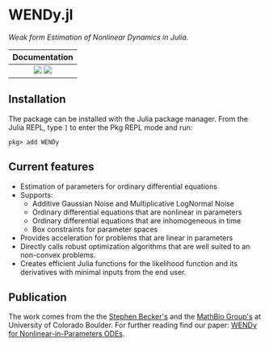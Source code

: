 # WENDy.jl

*Weak form Estimation of Nonlinear Dynamics in Julia.*

|**Documentation** |
|:-----------------:|
| [![][docs-stable-img]][docs-stable-url] [![][docs-dev-img]][docs-dev-url] | 


## Installation
The package can be installed with the Julia package manager.
From the Julia REPL, type `]` to enter the Pkg REPL mode and run:

```
pkg> add WENDy
```

## Current features
- Estimation of parameters for ordinary differential equations
- Supports: 
    - Additive Gaussian Noise and Multiplicative LogNormal Noise
    - Ordinary differential equations that are nonlinear in parameters
    - Ordinary differential equations that are inhomogeneous in time
    - Box constraints for parameter spaces
- Provides acceleration for problems that are linear in parameters 
- Directly calls robust optimization algorithms that are well suited to an non-convex problems.
- Creates efficient Julia functions for the likelihood function and its derivatives with minimal inputs from the end user.

## Publication
The work comes from the the [Stephen Becker's](https://amath.colorado.edu/faculty/becker) and the [MathBio Group's](https://www.colorado.edu/project/mathbio/) at University of Colorado Boulder. For further reading find our paper: [WENDy for Nonlinear-in-Parameters ODEs](https://arxiv.org/abs/2502.08881).


[contrib-url]: https://documenter.juliadocs.org/dev/contributing/
[discourse-tag-url]: https://discourse.julialang.org/tags/documenter
[gitter-url]: https://gitter.im/juliadocs/users

[docs-dev-img]: https://img.shields.io/badge/docs-dev-blue.svg
[docs-dev-url]: https://nrummel.github.io/WENDy.jl/dev

[docs-stable-img]: https://img.shields.io/badge/docs-stable-blue.svg
[docs-stable-url]: https://nrummel.github.io/WENDy.jl/stable

[GHA-img]: https://github.com/JuliaDocs/Documenter.jl/workflows/CI/badge.svg
[GHA-url]: https://github.com/JuliaDocs/Documenter.jl/actions?query=workflows/CI

[codecov-img]: https://codecov.io/gh/JuliaDocs/Documenter.jl/branch/master/graph/badge.svg
[codecov-url]: https://codecov.io/gh/JuliaDocs/Documenter.jl

[issues-url]: https://github.com/JuliaDocs/Documenter.jl/issues

[pkgeval-img]: https://juliaci.github.io/NanosoldierReports/pkgeval_badges/D/Documenter.svg
[pkgeval-url]: https://juliaci.github.io/NanosoldierReports/pkgeval_badges/D/Documenter.html